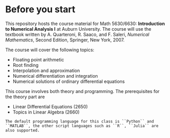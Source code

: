 # Before you start

This repository hosts the course material for Math 5630/6630: **Introduction to Numerical Analysis I** at Auburn University. The course will use the textbook written by A. Quarteroni, R. Saaco, and F. Saleri, *Numerical Mathematics*, Second Edition, Springer, New York, 2007.

The course will cover the following topics:

- Floating point arithmetic
- Root finding
- Interpolation and approximation
- Numerical differentiation and integration
- Numerical solutions of ordinary differential equations

This course involves both theory and programming. The prerequisites for the theory part are

- Linear Differential Equations (2650)
- Topics in Linear Algebra (2660)

```{note}
The default programming language for this class is ``Python`` and ``MATLAB``, the other script languages such as ``R``, ``Julia`` are also supported. 
```
